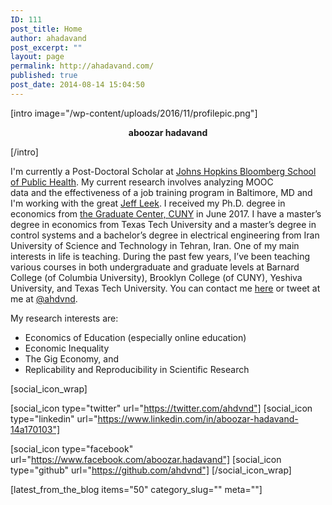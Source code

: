 ```yaml
---
ID: 111
post_title: Home
author: ahadavand
post_excerpt: ""
layout: page
permalink: http://ahadavand.com/
published: true
post_date: 2014-08-14 15:04:50
---
```

[intro image="/wp-content/uploads/2016/11/profilepic.png"]
<p style="text-align: center;"><strong>aboozar hadavand</strong></p>
[/intro]

I'm currently a Post-Doctoral Scholar at <a href="https://www.jhsph.edu/">Johns Hopkins Bloomberg School of Public Health</a>. My current research involves analyzing MOOC data and the effectiveness of a job training program in Baltimore, MD and I'm working with the great <a href="http://jtleek.com/">Jeff Leek</a>. I received my Ph.D. degree in economics from <a href="https://www.gc.cuny.edu/Home">the Graduate Center, CUNY</a> in June 2017. I have a master’s degree in economics from Texas Tech University and a master’s degree in control systems and a bachelor’s degree in electrical engineering from Iran University of Science and Technology in Tehran, Iran. One of my main interests in life is teaching. During the past few years, I’ve been teaching various courses in both undergraduate and graduate levels at Barnard College (of Columbia University), Brooklyn College (of CUNY), Yeshiva University, and Texas Tech University. You can contact me <a href="http://ahadavand.com/about-me/">here</a> or tweet at me at <a href="https://twitter.com/ahdvnd">@ahdvnd</a>.

My research interests are:
* Economics of Education (especially online education)
* Economic Inequality
* The Gig Economy, and
* Replicability and Reproducibility in Scientific Research

[social_icon_wrap]

[social_icon type="twitter" url="https://twitter.com/ahdvnd"]
[social_icon type="linkedin" url="https://www.linkedin.com/in/aboozar-hadavand-14a170103"]

[social_icon type="facebook" url="https://www.facebook.com/aboozar.hadavand"]
[social_icon type="github" url="https://github.com/ahdvnd"]
[/social_icon_wrap]

[latest_from_the_blog items="50" category_slug="" meta=""]

<!--[latest_from_the_blog items="10"]-->